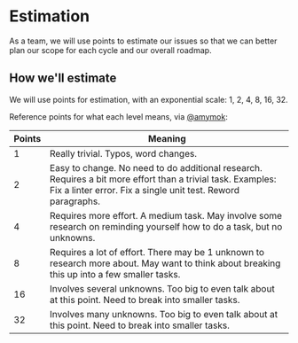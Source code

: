 # Estimation

As a team, we will use points to estimate our issues so that we can better plan our scope for each cycle and our overall roadmap.

## How we'll estimate

We will use points for estimation, with an exponential scale: 1, 2, 4, 8, 16, 32.

Reference points for what each level means, via [@amymok](https://github.com/18F/OPRE-Unicorn/issues/77):

Points | Meaning
---|---
1 | Really trivial. Typos, word changes.
2 | Easy to change. No need to do additional research. Requires a bit more effort than a trivial task. Examples: Fix a linter error. Fix a single unit test. Reword paragraphs. 
4 | Requires more effort. A medium task. May involve some research on reminding yourself how to do a task, but no unknowns.
8 | Requires a lot of effort. There may be 1 unknown to research more about. May want to think about breaking this up into a few smaller tasks.
16 | Involves several unknowns. Too big to even talk about at this point. Need to break into smaller tasks.
32 | Involves many unknowns. Too big to even talk about at this point. Need to break into smaller tasks.
